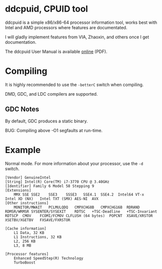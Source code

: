 # ddcpuid, CPUID tool

ddcpuid is a simple x86/x86-64 processor information tool, works best with Intel and AMD processors where features are documentated.

I will gladly implement features from VIA, Zhaoxin, and others once I get documentation.

The ddcpuid User Manual is available [online](https://dd86k.space/pub/ddcpuid-manual.pdf) (PDF).

# Compiling

It is highly recommended to use the `-betterC` switch when compiling.

DMD, GDC, and LDC compilers are supported.

## GDC Notes

By default, GDC produces a static binary.

BUG: Compiling above -O1 segfaults at run-time.

# Example

Normal mode. For more information about your processor, use the `-d` switch.
```
[Vendor] GenuineIntel
[String] Intel(R) Core(TM) i7-3770 CPU @ 3.40GHz
[Identifier] Family 6 Model 58 Stepping 9
[Extensions]
	MMX	SSE	SSE2	SSE3	SSSE3	SSE4.1	SSE4.2	Intel64	VT-x	Intel XD (NX)	Intel TXT (SMX)	AES-NI	AVX
[Other instructions]
	MONITOR/MWAIT	PCLMULQDQ	CMPXCHG8B	CMPXCHG16B	RDRAND	RDMSR/WRMSR	SYSENTER/SYSEXIT	RDTSC	+TSC-Deadline	+TSC-Invariant	RDTSCP	CMOV	FCOMI/FCMOV	CLFLUSH (64 bytes)	POPCNT	XSAVE/XRSTOR	XSETBV/XGETBV	FXSAVE/FXRSTOR

[Cache information]
	L1 Data, 32 KB
	L1 Instructions, 32 KB
	L2, 256 KB
	L3, 8 MB

[Processor features]
	Enhanced SpeedStep(R) Technology
	TurboBoost
```